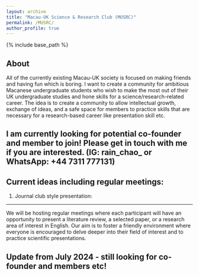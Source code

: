 ```yaml
---
layout: archive
title: "Macau-UK Science & Research Club (MUSRC)"
permalink: /MUSRC/
author_profile: true
---
```


{% include base_path %}

About
-------

All of the currently existing Macau-UK society is focused on making friends and having fun which is boring. I want to create a community for ambitious Macanese undergraduate students who wish to make the most out of their UK undergraduate studies and hone skills for a science/research-related career. The idea is to create a community to allow intellectual growth, exchange of ideas, and a safe space for members to practice skills that are necessary for a research-based career like presentation skill etc.

I am currently looking for potential co-founder and member to join! Please get in touch with me if you are interested. (IG: rain_chao_ or WhatsApp: +44 7311 777131)
-------

Current ideas including regular meetings:
-------

1. Journal club style presentation:
-------
We will be hosting regular meetings where each participant will have an opportunity to present a literature review, a selected paper, or a research area of interest in English. Our aim is to foster a friendly environment where everyone is encouraged to delve deeper into their field of interest and to practice scientific presentations.

Update from July 2024 - still looking for co-founder and members etc! 
-------

